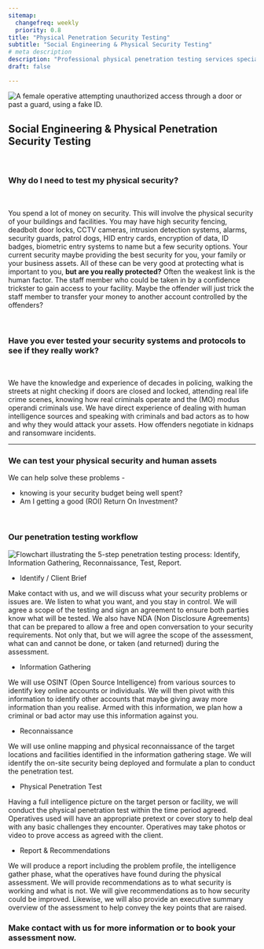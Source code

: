 ```yaml
---
sitemap:
  changefreq: weekly
  priority: 0.8
title: "Physical Penetration Security Testing"
subtitle: "Social Engineering & Physical Security Testing"
# meta description
description: "Professional physical penetration testing services specialising in social engineering (SE). Identify and exploit human vulnerabilities to improve your organisation's security. Enhance protection through expert SE-based assessments and training."
draft: false

---
```



![A female operative attempting unauthorized access through a door or past a guard, using a fake ID.](../../images/ID.jpg)



## Social Engineering & Physical Penetration Security Testing

<br>

### Why do I need to test my physical security?

<br>

You spend a lot of money on security. This will involve the physical security of your buildings and facilities. You may have high security fencing, deadbolt door locks, CCTV cameras, intrusion detection systems, alarms, security guards, patrol dogs, HID entry cards, encryption of data, ID badges, biometric entry systems to name but a few security options. Your current security maybe providing the best security for you, your family or your business assets. All of these can be very good at protecting what is important to you, **but are you really protected?** Often the weakest link is the human factor. The staff member who could be taken in by a confidence trickster to gain access to your facility. Maybe the offender will just trick the staff member to transfer your money to another account controlled by the offenders? 

<br>

### Have you ever tested your security systems and protocols to see if they really work? 

<br>

We have the knowledge and experience of decades in policing, walking the streets at night checking if doors are closed and locked, attending real life crime scenes, knowing how real criminals operate and the (MO) modus operandi criminals use. We have direct experience of dealing with human intelligence sources and speaking with criminals and bad actors as to how and why they would attack your assets. How offenders negotiate in kidnaps and ransomware incidents.

<hr>

### We can test your physical security and human assets 

We can help solve these problems - 
* knowing is your security budget being well spent? 
* Am I getting a good (ROI) Return On Investment?

<br>

### Our penetration testing workflow 

![Flowchart illustrating the 5-step penetration testing process: Identify, Information Gathering, Reconnaissance, Test, Report.](../../images/PhysicalPentestworkflow.PNG)

* Identify / Client Brief

Make contact with us, and we will discuss what your security problems or issues are. We listen to what you want, and you stay in control. We will agree a scope of the testing and sign an agreement to ensure both parties know what will be tested. We also have NDA (Non Disclosure Agreements) that can be prepared to allow a free and open conversation to your security requirements. Not only that, but we will agree the scope of the assessment, what can and cannot be done, or taken (and returned) during the assessment.

* Information Gathering

We will use OSINT (Open Source Intelligence) from various sources to identify key online accounts or individuals. We will then pivot with this information to identify other accounts that maybe giving away more information than you realise. Armed with this information, we plan how a criminal or bad actor may use this information against you.

* Reconnaissance

We will use online mapping and physical reconnaissance of the target locations and facilities identified in the information gathering stage. We will identify the on-site security being deployed and formulate a plan to conduct the penetration test. 

* Physical Penetration Test

Having a full intelligence picture on the target person or facility, we will conduct the physical penetration test within the time period agreed. Operatives used will have an appropriate pretext or cover story to help deal with any basic challenges they encounter. Operatives may take photos or video to prove access as agreed with the client.

* Report & Recommendations

We will produce a report including the problem profile, the intelligence gather phase, what the operatives have found during the physical assessment. We will provide recommendations as to what security is working and what is not. We will give recommendations as to how security could be improved. Likewise, we will also provide an executive summary overview of the assessment to help convey the key points that are raised. 

### Make contact with us for more information or to book your assessment now.
